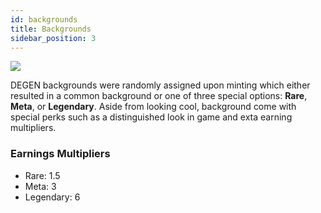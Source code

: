```yaml
---
id: backgrounds
title: Backgrounds
sidebar_position: 3
---
```


![](/img/rngBackgrounds.gif)

DEGEN backgrounds were randomly assigned upon minting which either resulted in a common background or one of three special options: **Rare**, **Meta**, or **Legendary**. Aside from looking cool, background come with special perks such as a distinguished look in game and exta earning multipliers.

### Earnings Multipliers

- Rare: 1.5
- Meta: 3
- Legendary: 6
